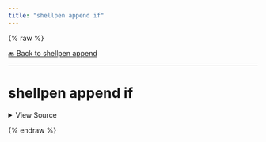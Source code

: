 ```yaml
---
title: "shellpen append if"
---
```


{% raw %}





[🔙 Back to shellpen append](/api/shellpen/append)

---







<!-- Todo, if there are no subcommands under the child commands, use a smaller heading size -->

# shellpen append if



<details>
  <summary>View Source</summary>

{% endraw %}
{% highlight sh %}
shellpen append writeln "if $*"
shellpen append writeln "then"
shellpen append indent++
{% endhighlight %}
{% raw %}

</details>










  
{% endraw %}
